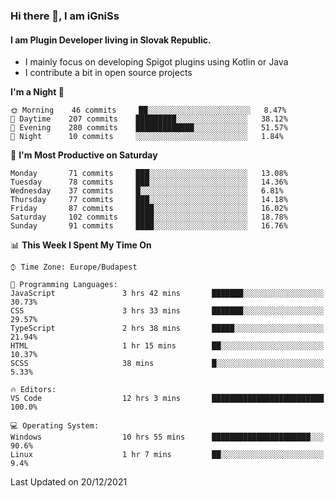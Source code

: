 ### Hi there 👋, I am iGniSs

#### I am Plugin Developer living in Slovak Republic.
- I mainly focus on developing Spigot plugins using Kotlin or Java
- I contribute a bit in open source projects

<!--START_SECTION:waka-->
**I'm a Night 🦉** 

```text
🌞 Morning    46 commits     ██░░░░░░░░░░░░░░░░░░░░░░░   8.47% 
🌆 Daytime    207 commits    █████████░░░░░░░░░░░░░░░░   38.12% 
🌃 Evening    280 commits    █████████████░░░░░░░░░░░░   51.57% 
🌙 Night      10 commits     ░░░░░░░░░░░░░░░░░░░░░░░░░   1.84%

```
📅 **I'm Most Productive on Saturday** 

```text
Monday       71 commits     ███░░░░░░░░░░░░░░░░░░░░░░   13.08% 
Tuesday      78 commits     ███░░░░░░░░░░░░░░░░░░░░░░   14.36% 
Wednesday    37 commits     █░░░░░░░░░░░░░░░░░░░░░░░░   6.81% 
Thursday     77 commits     ███░░░░░░░░░░░░░░░░░░░░░░   14.18% 
Friday       87 commits     ████░░░░░░░░░░░░░░░░░░░░░   16.02% 
Saturday     102 commits    ████░░░░░░░░░░░░░░░░░░░░░   18.78% 
Sunday       91 commits     ████░░░░░░░░░░░░░░░░░░░░░   16.76%

```


📊 **This Week I Spent My Time On** 

```text
⌚︎ Time Zone: Europe/Budapest

💬 Programming Languages: 
JavaScript               3 hrs 42 mins       ███████░░░░░░░░░░░░░░░░░░   30.73% 
CSS                      3 hrs 33 mins       ███████░░░░░░░░░░░░░░░░░░   29.57% 
TypeScript               2 hrs 38 mins       █████░░░░░░░░░░░░░░░░░░░░   21.94% 
HTML                     1 hr 15 mins        ██░░░░░░░░░░░░░░░░░░░░░░░   10.37% 
SCSS                     38 mins             █░░░░░░░░░░░░░░░░░░░░░░░░   5.33%

🔥 Editors: 
VS Code                  12 hrs 3 mins       █████████████████████████   100.0%

💻 Operating System: 
Windows                  10 hrs 55 mins      ██████████████████████░░░   90.6% 
Linux                    1 hr 7 mins         ██░░░░░░░░░░░░░░░░░░░░░░░   9.4%

```


 Last Updated on 20/12/2021
<!--END_SECTION:waka-->